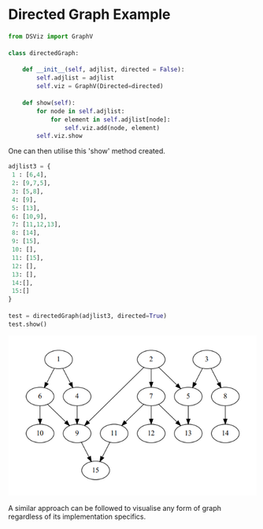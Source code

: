 # Directed Graph Example

``` python
from DSViz import GraphV

class directedGraph:

    def __init__(self, adjlist, directed = False):
        self.adjlist = adjlist
        self.viz = GraphV(Directed=directed)
        
    def show(self):
        for node in self.adjlist:
            for element in self.adjlist[node]:
                self.viz.add(node, element)
        self.viz.show
```

One can then utilise this 'show' method created.

``` python
adjlist3 = {
 1 : [6,4],  
 2: [9,7,5],
 3: [5,8],
 4: [9],
 5: [13],
 6: [10,9],
 7: [11,12,13],
 8: [14],
 9: [15],
 10: [],
 11: [15],
 12: [],
 13: [],
 14:[],
 15:[]
}

test = directedGraph(adjlist3, directed=True)
test.show()
```

<img src ="https://github.com/IshMehta/DSViz/blob/main/resources/directedGraphExample.PNG?raw=true" width="700"/>

A similar approach can be followed to visualise any form of graph regardless of its implementation specifics.